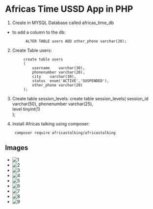# Africas Time USSD App in PHP

1. Create in MYSQL Database called africas_time_db
- to add a column to the db:

            ALTER TABLE users ADD other_phone varchar(20);
2. Create Table users:

            create table users
            (
                username	varchar(30),	
                phonenumber	varchar(20),
                city	varchar(30),
                status	enum('ACTIVE','SUSPENDED'),
                other_phone varchar(20)
            );

3. Create table session_levels:
            create table session_levels(
                session_id	varchar(50),
                phonenumber	varchar(25),	
                level	tinyint(1)	
            );

3. Install Africas talking using composer:

        composer require africastalking/africastalking

## Images
- ![1](images/1.PNG)
- ![2](images/2.PNG)
- ![3](images/3.PNG)
- ![4](images/4.PNG)
- ![5](images/5.PNG)
- ![6](images/6.PNG)
- ![7](images/7.PNG)
- ![8](images/8.PNG)
- ![9](images/9.PNG)
